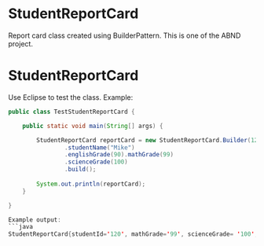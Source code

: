# StudentReportCard
Report card class created using BuilderPattern.
This is one of the ABND project.

# StudentReportCard
Use Eclipse to test the class. Example:

```java
public class TestStudentReportCard {

	public static void main(String[] args) {

		StudentReportCard reportCard = new StudentReportCard.Builder(120)
				.studentName("Mike")
				.englishGrade(90).mathGrade(99)
				.scienceGrade(100)
                .build();
		
		System.out.println(reportCard);
	}

}

Example output:
```java
StudentReportCard{studentId='120', mathGrade='99', scienceGrade= '100', englishGrade= '90', studentName= 'Mike'}


